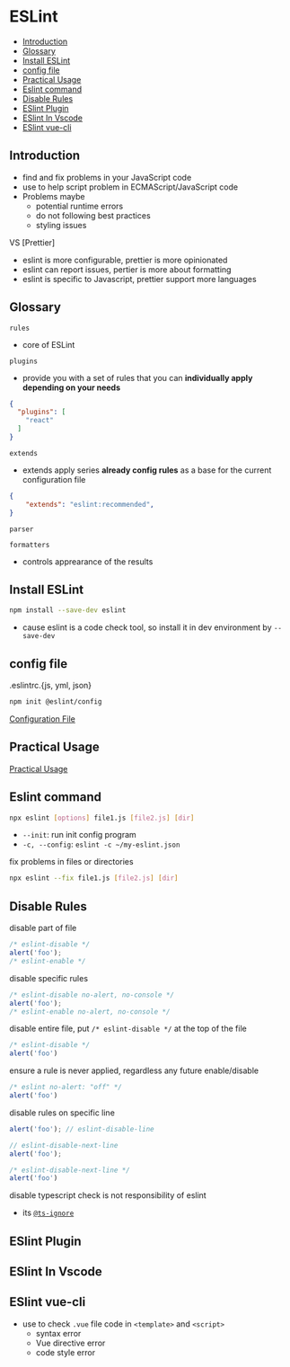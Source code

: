 # ESLint

* [Introduction](#introduction)
* [Glossary](#glossary)
* [Install ESLint](#install-eslint)
* [config file](#config-file)
* [Practical Usage](#practical-usage)
* [Eslint command](#eslint-command)
* [Disable Rules](#disable-rules)
* [ESlint Plugin](#eslint-plugin)
* [ESlint In Vscode](#eslint-in-vscode)
* [ESlint vue-cli](#eslint-vue-cli)

## Introduction

- find and fix problems in your JavaScript code
- use to help script problem in ECMAScript/JavaScript code
- Problems maybe
  - potential runtime errors
  - do not following best practices
  - styling issues

VS [Prettier]

- eslint is more configurable, prettier is more opinionated
- eslint can report issues, pertier is more about formatting
- eslint is specific to Javascript, prettier support more languages

## Glossary

`rules`

- core of ESLint

`plugins`

- provide you with a set of rules that you can **individually apply depending on your needs**

```json
{
  "plugins": [
    "react"
  ]
}
```

`extends`

- extends apply series **already config rules** as a base for the current configuration file

```json
{
    "extends": "eslint:recommended",
}
```

`parser`

`formatters`

- controls apprearance of the results

## Install ESLint

```bash
npm install --save-dev eslint
```

- cause eslint is a code check tool, so install it in dev environment by `--save-dev`

## config file

.eslintrc.{js, yml, json}

```bash
npm init @eslint/config
```

[Configuration File](eslint-configuration-file.md)

## Practical Usage

[Practical Usage](eslint-practical-usage.md)

## Eslint command

```bash
npx eslint [options] file1.js [file2.js] [dir]
```

- `--init`: run init config program
- `-c, --config`: `eslint -c ~/my-eslint.json`

fix problems in files or directories

```bash
npx eslint --fix file1.js [file2.js] [dir]
```

## Disable Rules

disable part of file

```js
/* eslint-disable */
alert('foo');
/* eslint-enable */
```

disable specific rules

```js
/* eslint-disable no-alert, no-console */
alert('foo');
/* eslint-enable no-alert, no-console */
```

disable entire file, put `/* eslint-disable */` at the top of the file

```js
/* eslint-disable */
alert('foo')
```

ensure a rule is never applied, regardless any future enable/disable

```js
/* eslint no-alert: "off" */
alert('foo')
```

disable rules on specific line

```js
alert('foo'); // eslint-disable-line

// eslint-disable-next-line
alert('foo');

/* eslint-disable-next-line */
alert('foo')
```

disable typescript check is not responsibility of eslint

- its [`@ts-ignore`](typescript-ignore-errors.md)

## ESlint Plugin

## ESlint In Vscode

## ESlint vue-cli

- use to check `.vue` file code in `<template>` and `<script>`
  - syntax error
  - Vue directive error
  - code style error

